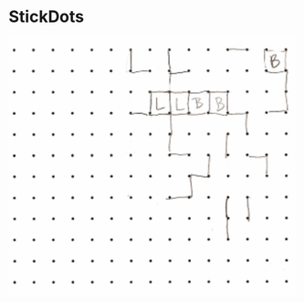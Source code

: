 # StickDots

![Smaple Image](https://github.com/AmirJahan/StickDots/blob/main/Images/sample_paper.png)
